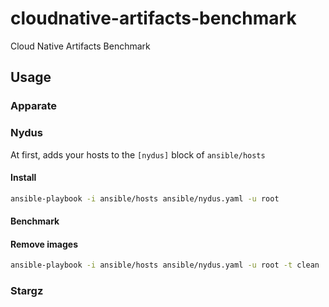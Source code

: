 # cloudnative-artifacts-benchmark
Cloud Native Artifacts Benchmark

## Usage

### Apparate


### Nydus
At first, adds your hosts to the `[nydus]` block of `ansible/hosts`

#### Install
```bash
ansible-playbook -i ansible/hosts ansible/nydus.yaml -u root
```

#### Benchmark


#### Remove images
```bash
ansible-playbook -i ansible/hosts ansible/nydus.yaml -u root -t clean
```
### Stargz
